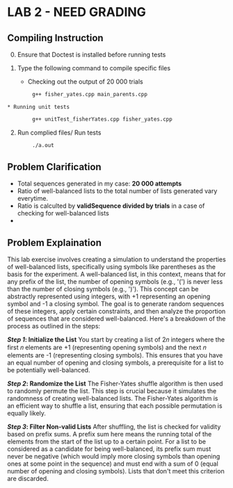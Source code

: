 # LAB 2 - NEED GRADING  

## **Compiling Instruction** 
0. Ensure that Doctest is installed before running tests

1. Type the following command to compile specific files
    - Checking out the output of 20 000 trials
```bash
        g++ fisher_yates.cpp main_parents.cpp
```
    * Running unit tests
```bash
        g++ unitTest_fisherYates.cpp fisher_yates.cpp 
```
2. Run complied files/ Run tests
```bash
        ./a.out
```

## **Problem Clarification**
- Total sequences generated in my case: **20 000 attempts**
- Ratio of well-balanced lists to the total number of lists generated vary everytime. 
- Ratio is calculted by **validSequence divided by trials** in a case of checking for well-balanced lists
- 

## **Problem Explaination**

This lab exercise involves creating a simulation to understand the properties of well-balanced lists, specifically using symbols like parentheses as the basis for the experiment. A well-balanced list, in this context, means that for any prefix of the list, the number of opening symbols (e.g., '(') is never less than the number of closing symbols (e.g., ')'). This concept can be abstractly represented using integers, with +1 representing an opening symbol and -1 a closing symbol. The goal is to generate random sequences of these integers, apply certain constraints, and then analyze the proportion of sequences that are considered well-balanced. Here's a breakdown of the process as outlined in the steps:

**_Step 1_: Initialize the List**
You start by creating a list of 2𝑛 integers where the first 𝑛 elements are +1 (representing opening symbols) and the next 𝑛 elements are -1 (representing closing symbols). This ensures that you have an equal number of opening and closing symbols, a prerequisite for a list to be potentially well-balanced.

**_Step 2_: Randomize the List**
The Fisher-Yates shuffle algorithm is then used to randomly permute the list. This step is crucial because it simulates the randomness of creating well-balanced lists. The Fisher-Yates algorithm is an efficient way to shuffle a list, ensuring that each possible permutation is equally likely.

**_Step 3_: Filter Non-valid Lists**
After shuffling, the list is checked for validity based on prefix sums. A prefix sum here means the running total of the elements from the start of the list up to a certain point. For a list to be considered as a candidate for being well-balanced, its prefix sum must never be negative (which would imply more closing symbols than opening ones at some point in the sequence) and must end with a sum of 0 (equal number of opening and closing symbols). Lists that don't meet this criterion are discarded.